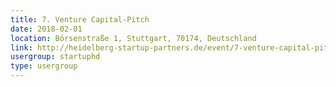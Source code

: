 ```yaml
---
title: 7. Venture Capital-Pitch
date: 2018-02-01
location: Börsenstraße 1, Stuttgart, 70174, Deutschland
link: http://heidelberg-startup-partners.de/event/7-venture-capital-pitch/
usergroup: startuphd
type: usergroup
---
```

